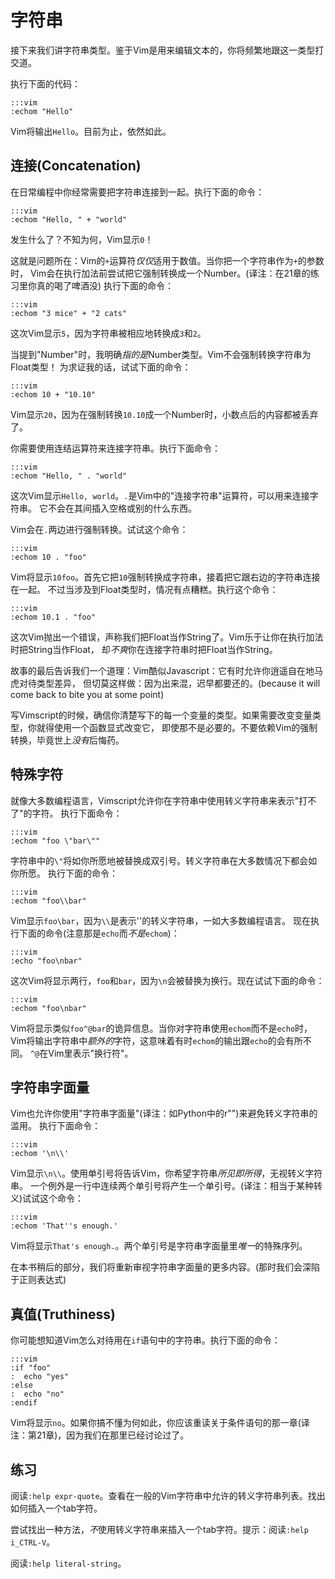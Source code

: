 字符串
=======

接下来我们讲字符串类型。鉴于Vim是用来编辑文本的，你将频繁地跟这一类型打交道。

执行下面的代码：

    :::vim
    :echom "Hello"

Vim将输出`Hello`。目前为止，依然如此。

连接(Concatenation)
-------------

在日常编程中你经常需要把字符串连接到一起。执行下面的命令：

    :::vim
    :echom "Hello, " + "world"

发生什么了？不知为何，Vim显示`0`！

这就是问题所在：Vim的`+`运算符*仅仅*适用于数值。当你把一个字符串作为`+`的参数时， Vim会在执行加法前尝试把它强制转换成一个Number。(译注：在21章的练习里你真的喝了啤酒没)
执行下面的命令：

    :::vim
    :echom "3 mice" + "2 cats"

这次Vim显示`5`，因为字符串被相应地转换成`3`和`2`。

当提到"Number"时，我明确*指的是*Number类型。Vim不会强制转换字符串为Float类型！
为求证我的话，试试下面的命令：

    :::vim
    :echom 10 + "10.10"

Vim显示`20`，因为在强制转换`10.10`成一个Number时，小数点后的内容都被丢弃了。

你需要使用连结运算符来连接字符串。执行下面命令：

    :::vim
    :echom "Hello, " . "world"

这次Vim显示`Hello, world`。`.`是Vim中的"连接字符串"运算符，可以用来连接字符串。
它不会在其间插入空格或别的什么东西。

Vim会在`.`两边进行强制转换。试试这个命令：

    :::vim
    :echom 10 . "foo"

Vim将显示`10foo`。首先它把`10`强制转换成字符串，接着把它跟右边的字符串连接在一起。
不过当涉及到Float类型时，情况有点糟糕。执行这个命令：

    :::vim
    :echom 10.1 . "foo"

这次Vim抛出一个错误，声称我们把Float当作String了。Vim乐于让你在执行加法时把String当作Float， 却*不爽*你在连接字符串时把Float当作String。

故事的最后告诉我们一个道理：Vim酷似Javascript：它有时允许你逍遥自在地马虎对待类型差异， 但切莫这样做：因为出来混，迟早都要还的。(because it will come back to bite you at some point)

写Vimscript的时候，确信你清楚写下的每一个变量的类型。如果需要改变变量类型，你就得使用一个函数显式改变它， 即使那不是必要的。不要依赖Vim的强制转换，毕竟世上*没有*后悔药。

特殊字符
------------------

就像大多数编程语言，Vimscript允许你在字符串中使用转义字符串来表示"打不了"的字符。
执行下面命令：

    :::vim
    :echom "foo \"bar\""

字符串中的`\"`将如你所愿地被替换成双引号。转义字符串在大多数情况下都会如你所愿。
执行下面的命令：

    :::vim
    :echom "foo\\bar"

Vim显示`foo\bar`，因为`\\`是表示'\'的转义字符串，一如大多数编程语言。
现在执行下面的命令(注意那是`echo`而*不是*`echom`)：

    :::vim
    :echo "foo\nbar"

这次Vim将显示两行，`foo`和`bar`，因为`\n`会被替换为换行。现在试试下面的命令：

    :::vim
    :echom "foo\nbar"

Vim将显示类似`foo^@bar`的诡异信息。当你对字符串使用`echom`而不是`echo`时，Vim将输出字符串中*额外的*字符，这意味着有时`echom`的输出跟`echo`的会有所不同。
`^@`在Vim里表示"换行符"。

字符串字面量
---------------

Vim也允许你使用"字符串字面量"(译注：如Python中的r"")来避免转义字符串的滥用。
执行下面命令：

    :::vim
    :echom '\n\\'

Vim显示`\n\\`。使用单引号将告诉Vim，你希望字符串*所见即所得*，无视转义字符串。
一个例外是一行中连续两个单引号将产生一个单引号。(译注：相当于某种转义)试试这个命令：

    :::vim
    :echom 'That''s enough.'

Vim将显示`That's enough.`。两个单引号是字符串字面量里*唯一*的特殊序列。

在本书稍后的部分，我们将重新审视字符串字面量的更多内容。(那时我们会深陷于正则表达式)

真值(Truthiness)
----------

你可能想知道Vim怎么对待用在`if`语句中的字符串。执行下面的命令：

    :::vim
    :if "foo"
    :  echo "yes"
    :else
    :  echo "no"
    :endif

Vim将显示`no`。如果你搞不懂为何如此，你应该重读关于条件语句的那一章(译注：第21章)，因为我们在那里已经讨论过了。

练习
---------

阅读`:help expr-quote`。查看在一般的Vim字符串中允许的转义字符串列表。找出如何插入一个tab字符。

尝试找出一种方法，*不*使用转义字符串来插入一个tab字符。提示：阅读`:help i_CTRL-V`。

阅读`:help literal-string`。
